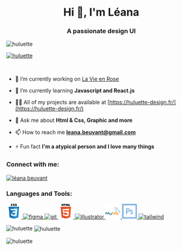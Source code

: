 <h1 align="center">Hi 👋, I'm Léana</h1>
<h3 align="center">A passionate design UI</h3>

<p align="left"> <img src="https://komarev.com/ghpvc/?username=huluette&label=Profile%20views&color=0e75b6&style=flat" alt="huluette" /> </p>

<p align="left"> <a href="https://github.com/ryo-ma/github-profile-trophy"><img src="https://github-profile-trophy.vercel.app/?username=huluette" alt="huluette" /></a> </p>

<p align="left"> <a href="https://twitter.com/" target="blank"><img src="https://img.shields.io/twitter/follow/?logo=twitter&style=for-the-badge" alt="" /></a> </p>

- 🔭 I’m currently working on [La Vie en Rose](https://la-vie-en-rose-annoeullin.huluette-design.fr/)

- 🌱 I’m currently learning **Javascript and React.js**

- 👨‍💻 All of my projects are available at [https://huluette-design.fr/](https://huluette-design.fr/)

- 💬 Ask me about **Html & Css, Graphic and more**

- 📫 How to reach me **leana.beuvant@gmail.com**

- ⚡ Fun fact **I'm a atypical person and I love many things**

<h3 align="left">Connect with me:</h3>
<p align="left">
<a href="https://linkedin.com/in/léana beuvant" target="blank"><img align="center" src="https://raw.githubusercontent.com/rahuldkjain/github-profile-readme-generator/master/src/images/icons/Social/linked-in-alt.svg" alt="léana beuvant" height="30" width="40" /></a>
</p>

<h3 align="left">Languages and Tools:</h3>
<p align="left"> <a href="https://www.w3schools.com/css/" target="_blank" rel="noreferrer"> <img src="https://raw.githubusercontent.com/devicons/devicon/master/icons/css3/css3-original-wordmark.svg" alt="css3" width="40" height="40"/> </a> <a href="https://www.figma.com/" target="_blank" rel="noreferrer"> <img src="https://www.vectorlogo.zone/logos/figma/figma-icon.svg" alt="figma" width="40" height="40"/> </a> <a href="https://git-scm.com/" target="_blank" rel="noreferrer"> <img src="https://www.vectorlogo.zone/logos/git-scm/git-scm-icon.svg" alt="git" width="40" height="40"/> </a> <a href="https://www.w3.org/html/" target="_blank" rel="noreferrer"> <img src="https://raw.githubusercontent.com/devicons/devicon/master/icons/html5/html5-original-wordmark.svg" alt="html5" width="40" height="40"/> </a> <a href="https://www.adobe.com/in/products/illustrator.html" target="_blank" rel="noreferrer"> <img src="https://www.vectorlogo.zone/logos/adobe_illustrator/adobe_illustrator-icon.svg" alt="illustrator" width="40" height="40"/> </a> <a href="https://www.mysql.com/" target="_blank" rel="noreferrer"> <img src="https://raw.githubusercontent.com/devicons/devicon/master/icons/mysql/mysql-original-wordmark.svg" alt="mysql" width="40" height="40"/> </a> <a href="https://www.photoshop.com/en" target="_blank" rel="noreferrer"> <img src="https://raw.githubusercontent.com/devicons/devicon/master/icons/photoshop/photoshop-line.svg" alt="photoshop" width="40" height="40"/> </a> <a href="https://tailwindcss.com/" target="_blank" rel="noreferrer"> <img src="https://www.vectorlogo.zone/logos/tailwindcss/tailwindcss-icon.svg" alt="tailwind" width="40" height="40"/> </a> </p>

<p><img align="left" src="https://github-readme-stats.vercel.app/api/top-langs?username=huluette&show_icons=true&locale=en&layout=compact" alt="huluette" /></p>

<p>&nbsp;<img align="center" src="https://github-readme-stats.vercel.app/api?username=huluette&show_icons=true&locale=en" alt="huluette" /></p>

<p><img align="center" src="https://github-readme-streak-stats.herokuapp.com/?user=huluette&" alt="huluette" /></p>
